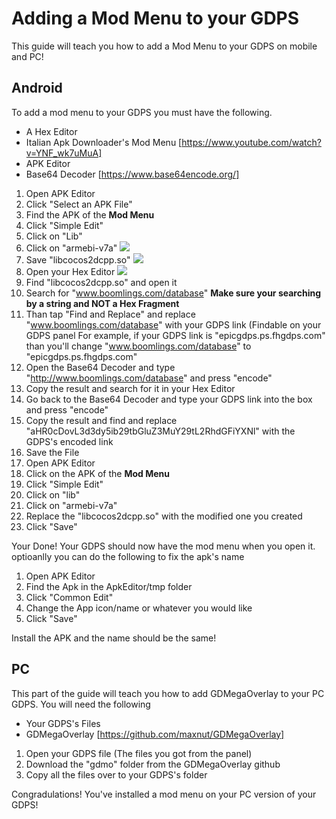 # Adding a Mod Menu to your GDPS
This guide will teach you how to add a Mod Menu to your GDPS on mobile and PC!

## Android 
To add a mod menu to your GDPS you must have the following. 
- A Hex Editor
- Italian Apk Downloader's Mod Menu [https://www.youtube.com/watch?v=YNF_wk7uMuA]
- APK Editor
- Base64 Decoder [https://www.base64encode.org/]

1. Open APK Editor
2. Click "Select an APK File"
3. Find the APK of the **Mod Menu**
4. Click "Simple Edit"
5. Click on "Lib"
7. Click on "armebi-v7a"
![](../.gitbook/assets/Screenshot_20230923-121906-751.png)
9. Save "libcocos2dcpp.so"
![](../.gitbook/assets/Screenshot_20230923-121920-007.png)
11. Open your Hex Editor
![](../.gitbook/assets/Screenshot_20230923-121944-133.png)
13. Find "libcocos2dcpp.so" and open it
14. Search for "www.boomlings.com/database" **Make sure your searching by a string and NOT a Hex Fragment**
15. Than tap "Find and Replace" and replace "www.boomlings.com/database" with your GDPS link (Findable on your GDPS panel
    For example, if your GDPS link is "epicgdps.ps.fhgdps.com" than you'll change "www.boomlings.com/database" to "epicgdps.ps.fhgdps.com"
16. Open the Base64 Decoder and type "http://www.boomlings.com/database" and press "encode"
17. Copy the result and search for it in your Hex Editor
18. Go back to the Base64 Decoder and type your GDPS link into the box and press "encode"
19. Copy the result and find and replace "aHR0cDovL3d3dy5ib29tbGluZ3MuY29tL2RhdGFiYXNl" with the GDPS's encoded link
20. Save the File
21. Open APK Editor
22. Click on the APK of the **Mod Menu**
23. Click "Simple Edit"
24. Click on "lib"
25. Click on "armebi-v7a"
26. Replace the "libcocos2dcpp.so" with the modified one you created
27. Click "Save"

Your Done! Your GDPS should now have the mod menu when you open it. optioanlly you can do the following to fix the apk's name

1. Open APK Editor
2. Find the Apk in the ApkEditor/tmp folder
3. Click "Common Edit"
4. Change the App icon/name or whatever you would like
5. Click "Save"

Install the APK and the name should be the same!

## PC
This part of the guide will teach you how to add GDMegaOverlay to your PC GDPS. You will need the following
- Your GDPS's Files
- GDMegaOverlay [https://github.com/maxnut/GDMegaOverlay]

1. Open your GDPS file (The files you got from the panel)
2. Download the "gdmo" folder from the GDMegaOverlay github
3. Copy all the files over to your GDPS's folder

Congradulations! You've installed a mod menu on your PC version of your GDPS!
